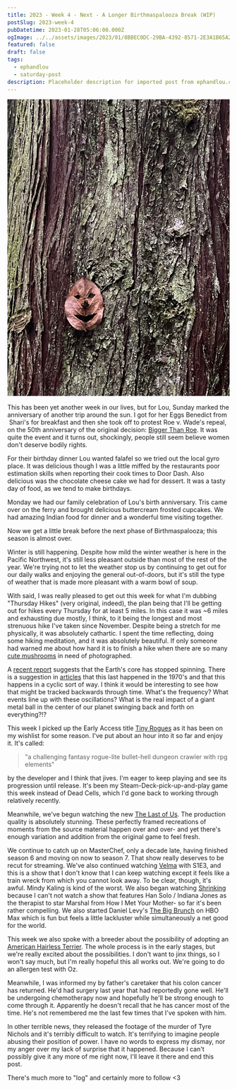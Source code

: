 ```yaml
---
title: 2023 - Week 4 - Next - A Longer Birthmaspalooza Break (WIP)
postSlug: 2023-week-4
pubDatetime: 2023-01-28T05:06:00.000Z
ogImage: ../../assets/images/2023/01/8BBEC0DC-29BA-4392-8571-2E3A1B65A251.jpeg
featured: false
draft: false
tags:
  - ephandlou
  - saturday-post
description: Placeholder description for imported post from ephandlou.com
---
```


![Featured Image](../../assets/images/2023/01/8BBEC0DC-29BA-4392-8571-2E3A1B65A251.jpeg)

This has been yet another week in our lives, but for Lou, Sunday marked the anniversary of another trip around the sun. I got for her Eggs Benedict from  Shari's for breakfast and then she took off to protest Roe v. Wade's repeal, on the 50th anniversary of the original decision: [Bigger Than Roe](https://www.womensmarch.com/initiatives/bigger-than-roe-march). It was quite the event and it turns out, shockingly, people still seem believe women don't deserve bodily rights.

For their birthday dinner Lou wanted falafel so we tried out the local gyro place. It was delicious though I was a little miffed by the restaurants poor estimation skills when reporting their cook times to Door Dash. Also delicious was the chocolate cheese cake we had for dessert. It was a tasty day of food, as we tend to make birthdays.

Monday we had our family celebration of Lou's birth anniversary. Tris came over on the ferry and brought delicious buttercream frosted cupcakes. We had amazing Indian food for dinner and a wonderful time visiting together.

Now we get a little break before the next phase of Birthmaspalooza; this season is almost over.

Winter is still happening. Despite how mild the winter weather is here in the Pacific Northwest, it's still less pleasant outside than most of the rest of the year. We're trying not to let the weather stop us by continuing to get out for our daily walks and enjoying the general out-of-doors, but it's still the type of weather that is made more pleasant with a warm bowl of soup.

With said, I was really pleased to get out this week for what I'm dubbing "Thursday Hikes" (very original, indeed), the plan being that I'll be getting out for hikes every Thursday for at least 5 miles. In this case it was ~6 miles and exhausting due mostly, I think, to it being the longest and most strenuous hike I've taken since November. Despite being a stretch for me physically, it was absolutely cathartic. I spent the time reflecting, doing some hiking meditation, and it was absolutely beautiful. If only someone had warned me about how hard it is to finish a hike when there are so many [cute mushrooms](https://www.instagram.com/p/Cn53l23NsmK/) in need of photographed.

A [recent report](https://www.nature.com/articles/s41561-022-01112-z) suggests that the Earth's core has stopped spinning. There is a suggestion in [articles](https://www.msn.com/en-us/news/technology/uh-earth-s-inner-core-just-stopped-spinning/ar-AA16F7S5) that this last happened in the 1970's and that this happens in a cyclic sort of way. I think it would be interesting to see how that might be tracked backwards through time. What's the frequency? What events line up with these oscillations? What is the real impact of a giant metal ball in the center of our planet swinging back and forth on everything?!?

This week I picked up the Early Access title [Tiny Rogues](https://store.steampowered.com/app/2088570/Tiny_Rogues/) as it has been on my wishlist for some reason. I've put about an hour into it so far and enjoy it. It's called:

> "a challenging fantasy rogue-lite bullet-hell dungeon crawler with rpg elements"

by the developer and I think that jives. I'm eager to keep playing and see its progression until release. It's been my Steam-Deck-pick-up-and-play game this week instead of Dead Cells, which I'd gone back to working through relatively recently.

Meanwhile, we've begun watching the new [The Last of Us](https://www.imdb.com/title/tt3581920/). The production quality is absolutely stunning. These perfectly framed recreations of moments from the source material happen over and over- and yet there's enough variation and addition from the original game to feel fresh.

We continue to catch up on MasterChef, only a decade late, having finished season 6 and moving on now to season 7. That show really deserves to be recut for streaming. We've also continued watching [Velma](https://www.imdb.com/title/tt14153790/) with S1E3, and this is a show that I don't know that I can keep watching except it feels like a train wreck from which you cannot look away. To be clear, though, it's awful. Mindy Kaling is kind of the worst. We also began watching [Shrinking](https://www.imdb.com/title/tt15677150/) because I can't not watch a show that features Han Solo / Indiana Jones as the therapist to star Marshal from How I Met Your Mother- so far it's been rather compelling. We also started Daniel Levy's [The Big Brunch](https://www.imdb.com/title/tt15824600/) on HBO Max which is fun but feels a little lackluster while simultaneously a net good for the world.

This week we also spoke with a breeder about the possibility of adopting an [American Hairless Terrier](https://en.wikipedia.org/wiki/American_Hairless_Terrier). The whole process is in the early stages, but we're really excited about the possibilities. I don't want to jinx things, so I won't say much, but I'm really hopeful this all works out. We're going to do an allergen test with Oz.

Meanwhile, I was informed my by father's caretaker that his colon cancer has returned. He'd had surgery last year that had reportedly gone well. He'll be undergoing chemotherapy now and hopefully he'll be strong enough to come through it. Apparently he doesn't recall that he has cancer most of the time. He's not remembered me the last few times that I've spoken with him.

In other terrible news, they released the footage of the murder of Tyre Nichols and it's terribly difficult to watch. It's terrifying to imagine people abusing their position of power. I have no words to express my dismay, nor my anger over my lack of surprise that it happened. Because I can't possibly give it any more of me right now, I'll leave it there and end this post.

There's much more to "log" and certainly more to follow <3
